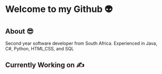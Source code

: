 # Welcome to my Github :alien:


## About :sunglasses:
 Second year software developer from South Africa. Experienced in Java, C#, Python, HTML,CSS, and SQL
 
## Currently Working on ✍️
 
 
<!--
**Aiden367/Aiden367** is a ✨ _special_ ✨ repository because its `README.md` (this file) appears on your GitHub profile.

Here are some ideas to get you started:




- 🔭 I’m currently working on ...
- 🌱 I’m currently learning ...
- 👯 I’m looking to collaborate on ...
- 🤔 I’m looking for help with ...
- 💬 Ask me about ...
- 📫 How to reach me: ...
- 😄 Pronouns: ...
- ⚡ Fun fact: ...
-->
